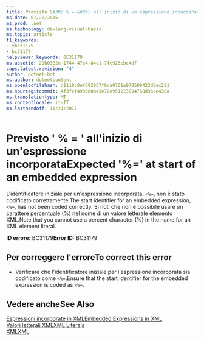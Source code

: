 ```yaml
---
title: Previsto &#39; % = &#39; all'inizio di un'espressione incorporata
ms.date: 07/20/2015
ms.prod: .net
ms.technology: devlang-visual-basic
ms.topic: article
f1_keywords:
- vbc31179
- bc31179
helpviewer_keywords: BC31179
ms.assetid: 20b0382e-1744-47e4-84e1-7fc926cbc4df
caps.latest.revision: "4"
author: dotnet-bot
ms.author: dotnetcontent
ms.openlocfilehash: d1118c8ef692967f6ca0701a970599422d6ec221
ms.sourcegitcommit: 4f3fef493080a43e70e951223894768d36ce430a
ms.translationtype: MT
ms.contentlocale: it-IT
ms.lasthandoff: 11/21/2017
---
```

# <a name="expected-3939-at-start-of-an-embedded-expression"></a><span data-ttu-id="55d26-102">Previsto &#39; % = &#39; all'inizio di un'espressione incorporata</span><span class="sxs-lookup"><span data-stu-id="55d26-102">Expected &#39;%=&#39; at start of an embedded expression</span></span>
<span data-ttu-id="55d26-103">L'identificatore iniziale per un'espressione incorporata, `<%=`, non è stato codificato correttamente.</span><span class="sxs-lookup"><span data-stu-id="55d26-103">The start identifier for an embedded expression, `<%=`, has not been coded correctly.</span></span> <span data-ttu-id="55d26-104">Si noti che non è possibile usare un carattere percentuale (%) nel nome di un valore letterale elemento XML.</span><span class="sxs-lookup"><span data-stu-id="55d26-104">Note that you cannot use a percent character (%) in the name for an XML element literal.</span></span>  
  
 <span data-ttu-id="55d26-105">**ID errore:** BC31179</span><span class="sxs-lookup"><span data-stu-id="55d26-105">**Error ID:** BC31179</span></span>  
  
## <a name="to-correct-this-error"></a><span data-ttu-id="55d26-106">Per correggere l'errore</span><span class="sxs-lookup"><span data-stu-id="55d26-106">To correct this error</span></span>  
  
-   <span data-ttu-id="55d26-107">Verificare che l'identificatore iniziale per l'espressione incorporata sia codificato come `<%=`.</span><span class="sxs-lookup"><span data-stu-id="55d26-107">Ensure that the start identifier for the embedded expression is coded as `<%=`.</span></span>  
  
## <a name="see-also"></a><span data-ttu-id="55d26-108">Vedere anche</span><span class="sxs-lookup"><span data-stu-id="55d26-108">See Also</span></span>  
 [<span data-ttu-id="55d26-109">Espressioni incorporate in XML</span><span class="sxs-lookup"><span data-stu-id="55d26-109">Embedded Expressions in XML</span></span>](../../visual-basic/programming-guide/language-features/xml/embedded-expressions-in-xml.md)  
 [<span data-ttu-id="55d26-110">Valori letterali XML</span><span class="sxs-lookup"><span data-stu-id="55d26-110">XML Literals</span></span>](../../visual-basic/language-reference/xml-literals/index.md)  
 [<span data-ttu-id="55d26-111">XML</span><span class="sxs-lookup"><span data-stu-id="55d26-111">XML</span></span>](../../visual-basic/programming-guide/language-features/xml/index.md)
